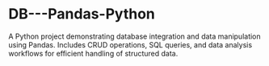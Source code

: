 # DB---Pandas-Python
A Python project demonstrating database integration and data manipulation using Pandas. Includes CRUD operations, SQL queries, and data analysis workflows for efficient handling of structured data.
